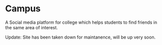 # Campus
A Social media platform for college which helps students to find friends in the same area of interest. 

Update:
Site has been taken down for maintanence, will be up very soon.
